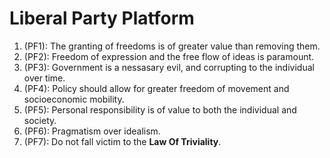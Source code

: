 # Liberal Party Platform
1. (PF1): The granting of freedoms is of greater value than removing them.
1. (PF2): Freedom of expression and the free flow of ideas is paramount.
1. (PF3): Government is a nessasary evil, and corrupting to the individual over time.
1. (PF4): Policy should allow for greater freedom of movement and socioeconomic mobility.
1. (PF5): Personal responsibility is of value to both the individual and society.
1. (PF6): Pragmatism over idealism.
1. (PF7): Do not fall victim to the **Law Of Triviality**.